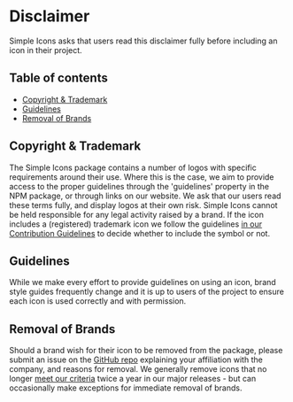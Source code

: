 # Disclaimer

Simple Icons asks that users read this disclaimer fully before including an icon in their project.

## Table of contents

* [Copyright & Trademark](#copyright--trademark)
* [Guidelines](#guidelines)
* [Removal of Brands](#removal-of-brands)

## Copyright & Trademark

The Simple Icons package contains a number of logos with specific requirements around their use. Where this is the case, we aim to provide access to the proper guidelines through the 'guidelines' property in the NPM package, or through links on our website. We ask that our users read these terms fully, and display logos at their own risk. Simple Icons cannot be held responsible for any legal activity raised by a brand. If the icon includes a (registered) trademark icon we follow the guidelines [in our Contribution Guidelines](https://github.com/simple-icons/simple-icons/blob/develop/CONTRIBUTING.md#icon-guidelines) to decide whether to include the symbol or not.

## Guidelines

While we make every effort to provide guidelines on using an icon, brand style guides frequently change and it is up to users of the project to ensure each icon is used correctly and with permission.

## Removal of Brands

Should a brand wish for their icon to be removed from the package, please submit an issue on the [GitHub repo](https://github.com/simple-icons/simple-icons/issues/new/choose) explaining your affiliation with the company, and reasons for removal. We generally remove icons that no longer [meet our criteria](https://github.com/simple-icons/simple-icons/blob/develop/CONTRIBUTING.md#requesting-an-icon) twice a year in our major releases - but can occasionally make exceptions for immediate removal of brands.